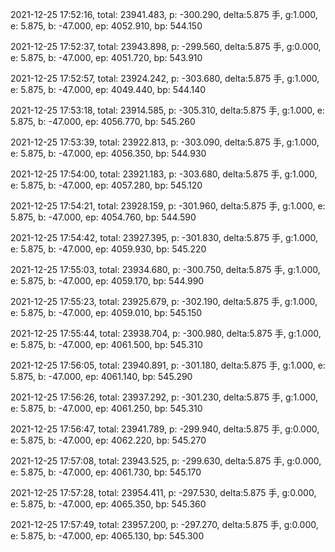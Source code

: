 2021-12-25 17:52:16, total: 23941.483, p: -300.290, delta:5.875 手, g:1.000, e: 5.875, b: -47.000, ep: 4052.910, bp: 544.150

2021-12-25 17:52:37, total: 23943.898, p: -299.560, delta:5.875 手, g:0.000, e: 5.875, b: -47.000, ep: 4051.720, bp: 543.910

2021-12-25 17:52:57, total: 23924.242, p: -303.680, delta:5.875 手, g:1.000, e: 5.875, b: -47.000, ep: 4049.440, bp: 544.140

2021-12-25 17:53:18, total: 23914.585, p: -305.310, delta:5.875 手, g:1.000, e: 5.875, b: -47.000, ep: 4056.770, bp: 545.260

2021-12-25 17:53:39, total: 23922.813, p: -303.090, delta:5.875 手, g:1.000, e: 5.875, b: -47.000, ep: 4056.350, bp: 544.930

2021-12-25 17:54:00, total: 23921.183, p: -303.680, delta:5.875 手, g:1.000, e: 5.875, b: -47.000, ep: 4057.280, bp: 545.120

2021-12-25 17:54:21, total: 23928.159, p: -301.960, delta:5.875 手, g:1.000, e: 5.875, b: -47.000, ep: 4054.760, bp: 544.590

2021-12-25 17:54:42, total: 23927.395, p: -301.830, delta:5.875 手, g:1.000, e: 5.875, b: -47.000, ep: 4059.930, bp: 545.220

2021-12-25 17:55:03, total: 23934.680, p: -300.750, delta:5.875 手, g:1.000, e: 5.875, b: -47.000, ep: 4059.170, bp: 544.990

2021-12-25 17:55:23, total: 23925.679, p: -302.190, delta:5.875 手, g:1.000, e: 5.875, b: -47.000, ep: 4059.010, bp: 545.150

2021-12-25 17:55:44, total: 23938.704, p: -300.980, delta:5.875 手, g:1.000, e: 5.875, b: -47.000, ep: 4061.500, bp: 545.310

2021-12-25 17:56:05, total: 23940.891, p: -301.180, delta:5.875 手, g:1.000, e: 5.875, b: -47.000, ep: 4061.140, bp: 545.290

2021-12-25 17:56:26, total: 23937.292, p: -301.230, delta:5.875 手, g:1.000, e: 5.875, b: -47.000, ep: 4061.250, bp: 545.310

2021-12-25 17:56:47, total: 23941.789, p: -299.940, delta:5.875 手, g:0.000, e: 5.875, b: -47.000, ep: 4062.220, bp: 545.270

2021-12-25 17:57:08, total: 23943.525, p: -299.630, delta:5.875 手, g:0.000, e: 5.875, b: -47.000, ep: 4061.730, bp: 545.170

2021-12-25 17:57:28, total: 23954.411, p: -297.530, delta:5.875 手, g:0.000, e: 5.875, b: -47.000, ep: 4065.350, bp: 545.360

2021-12-25 17:57:49, total: 23957.200, p: -297.270, delta:5.875 手, g:0.000, e: 5.875, b: -47.000, ep: 4065.130, bp: 545.300
